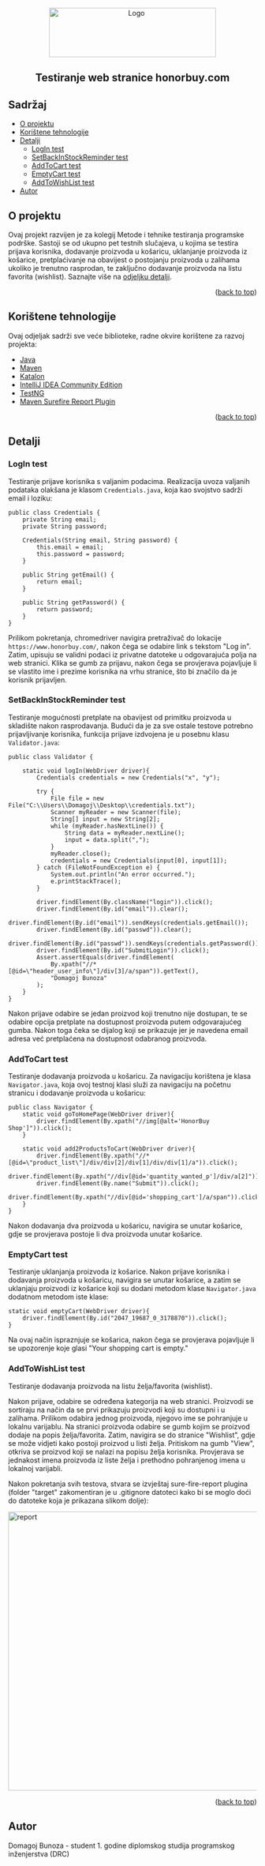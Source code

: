 <div id="top"></div>

<!--  LOGO -->
<br />
<div align="center">
  <a href="https://www.honorbuy.com/">
    <img src="/images/logo.jpg" alt="Logo" width="338" height="100">
  </a>
  <h2 align="center">Testiranje web stranice honorbuy.com</h2>
</div>

<!-- Sadržaj -->
  <h2>Sadržaj</h2>
  <ul>
    <li><a href="#o-projektu">O projektu</a></li>
    <li><a href="#korištene-tehnologije">Korištene tehnologije</a></li>
    <li><a href="#detalji">Detalji</a>
      <ul>
        <li><a href="#LogIn-test">LogIn test</a></li>
        <li><a href="#SetBackInStockReminder-test">SetBackInStockReminder test</a></li>
        <li><a href="#addToCart-test">AddToCart test</a></li>
        <li><a href="#EmptyCart-test">EmptyCart test</a></li>
        <li><a href="#AddToWishList-test">AddToWishList test</a></li>
      </ul>
    </li>
    <li><a href="#autor">Autor</a></li>
  </ul>

<!-- O projektu -->
## O projektu

Ovaj projekt razvijen je za kolegij Metode i tehnike testiranja programske podrške. 
Sastoji se od ukupno pet testnih slučajeva, u kojima se testira prijava korisnika, dodavanje proizvoda u košaricu, uklanjanje proizvoda iz košarice, pretplaćivanje 
na obavijest o postojanju proizvoda u zalihama ukoliko je trenutno rasprodan, te zaključno dodavanje proizvoda na listu favorita (wishlist). 
Saznajte više na [odjeljku detalji](#detalji).

<p align="right">(<a href="#top">back to top</a>)</p>

## Korištene tehnologije

Ovaj odjeljak sadrži sve veće biblioteke, radne okvire korištene za razvoj projekta:

* [Java](https://www.java.com/en/)
* [Maven](https://maven.apache.org/)
* [Katalon](https://www.katalon.com/resources-center/blog/katalon-automation-recorder/)
* [IntelliJ IDEA Community Edition](https://www.jetbrains.com/idea/)
* [TestNG](https://testng.org/doc/)
* [Maven Surefire Report Plugin](https://maven.apache.org/surefire/maven-surefire-report-plugin/)

<p align="right">(<a href="#top">back to top</a>)</p>

<!-- Detalji -->
## Detalji

### LogIn test
Testiranje prijave korisnika s valjanim podacima. Realizacija uvoza valjanih podataka olakšana je klasom `Credentials.java`, koja kao svojstvo sadrži email i loziku:

    public class Credentials {
        private String email;
        private String password;

        Credentials(String email, String password) {
            this.email = email;
            this.password = password;
        }

        public String getEmail() {
            return email;
        }

        public String getPassword() {
            return password;
        }
    }
    
Prilikom pokretanja, chromedriver navigira pretraživač do lokacije `https://www.honorbuy.com/`, nakon čega se odabire link 
s tekstom "Log in". Zatim, upisuju se validni podaci iz privatne datoteke u odgovarajuća polja na web stranici. Klika se gumb za 
prijavu, nakon čega se provjerava pojavljuje li se vlastito ime i prezime korisnika na vrhu stranice, što bi značilo da je korisnik 
prijavljen.
  
### SetBackInStockReminder test
Testiranje mogućnosti pretplate na obavijest od primitku proizvoda u skladište nakon rasprodavanja.
Budući da je za sve ostale testove potrebno prijavljivanje korisnika, funkcija prijave izdvojena je u posebnu klasu `Validator.java`:
    
    public class Validator {

        static void logIn(WebDriver driver){
            Credentials credentials = new Credentials("x", "y");

            try {
                File file = new File("C:\\Users\\Domagoj\\Desktop\\credentials.txt");
                Scanner myReader = new Scanner(file);
                String[] input = new String[2];
                while (myReader.hasNextLine()) {
                    String data = myReader.nextLine();
                    input = data.split(",");
                }
                myReader.close();
                credentials = new Credentials(input[0], input[1]);
            } catch (FileNotFoundException e) {
                System.out.println("An error occurred.");
                e.printStackTrace();
            }

            driver.findElement(By.className("login")).click();
            driver.findElement(By.id("email")).clear();
            driver.findElement(By.id("email")).sendKeys(credentials.getEmail());
            driver.findElement(By.id("passwd")).clear();
            driver.findElement(By.id("passwd")).sendKeys(credentials.getPassword());
            driver.findElement(By.id("SubmitLogin")).click();
            Assert.assertEquals(driver.findElement(
                By.xpath("//*[@id=\"header_user_info\"]/div[3]/a/span")).getText(),
                "Domagoj Bunoza"
            );
        }
    }

Nakon prijave odabire se jedan proizvod koji trenutno nije dostupan, te se odabire opcija pretplate na dostupnost proizvoda putem odgovarajućeg gumba. Nakon toga 
čeka se dijalog koji se prikazuje jer je navedena email adresa već pretplaćena na dostupnost odabranog proizvoda.

### AddToCart test
Testiranje dodavanja proizvoda u košaricu. Za navigaciju korištena je klasa `Navigator.java`, koja ovoj testnoj klasi služi za 
navigaciju na početnu stranicu i dodavanje proizvoda u košaricu:


    public class Navigator {
        static void goToHomePage(WebDriver driver){
            driver.findElement(By.xpath("//img[@alt='HonorBuy Shop']")).click();
        }

        static void add2ProductsToCart(WebDriver driver){
            driver.findElement(By.xpath("//*[@id=\"product_list\"]/div/div[2]/div[1]/div/div[1]/a")).click();
            driver.findElement(By.xpath("//div[@id='quantity_wanted_p']/div/a[2]")).click();
            driver.findElement(By.name("Submit")).click();
            driver.findElement(By.xpath("//div[@id='shopping_cart']/a/span")).click();
        }
    }

Nakon dodavanja dva proizvoda u košaricu, navigira se unutar košarice, gdje se provjerava postoje li dva proizvoda unutar košarice.


### EmptyCart test
Testiranje uklanjanja proizvoda iz košarice. 
Nakon prijave korisnika i dodavanja proizvoda u košaricu, navigira se unutar košarice, a zatim se uklanjaju proizvodi iz košarice koji su 
dodani metodom klase `Navigator.java` dodatnom metodom iste klase:

    static void emptyCart(WebDriver driver){
        driver.findElement(By.id("2047_19687_0_3178870")).click();
    }

Na ovaj način ispraznjuje se košarica, nakon čega se provjerava pojavljuje li se upozorenje koje glasi "Your shopping cart is empty."


### AddToWishList test
Testiranje dodavanja proizvoda na listu želja/favorita (wishlist).

Nakon prijave, odabire se određena kategorija na web stranici. Proizvodi se sortiraju na način da se prvi prikazuju proizvodi koji su dostupni i u zalihama.
Prilikom odabira jednog proizvoda, njegovo ime se pohranjuje u lokalnu varijablu. Na stranici proizvoda odabire se gumb kojim se proizvod dodaje na popis želja/favorita.
Zatim, navigira se do stranice "Wishlist", gdje se može vidjeti kako postoji proizvod u listi želja. Pritiskom na gumb "View", otkriva se proizvod koji se nalazi
na popisu želja korisnika. Provjerava se jednakost imena proizvoda iz liste želja i prethodno pohranjenog imena u lokalnoj varijabli.

Nakon pokretanja svih testova, stvara se izvještaj sure-fire-report plugina (folder "target" zakomentiran je u .gitignore datoteci kako bi se moglo doći do datoteke koja je prikazana slikom dolje):

<a href="target/surefire-reports/index.html">
    <img src="/images/sure-fire.png" alt="report" width="1242" height="565">
  </a>

<p align="right">(<a href="#top">back to top</a>)</p>

<!-- Autor -->
## Autor

Domagoj Bunoza - student 1. godine diplomskog studija programskog inženjerstva (DRC)

